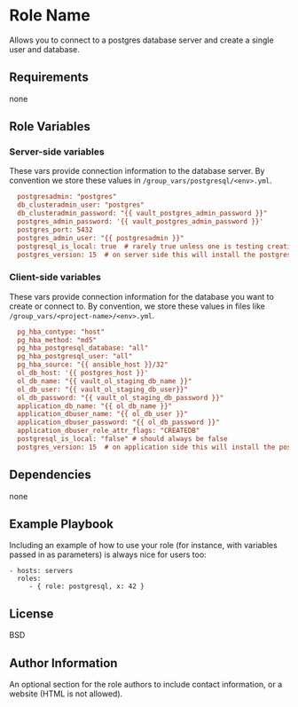Role Name
=========

Allows you to connect to a postgres database server and create a single user and database.

Requirements
------------

none

Role Variables
--------------

### Server-side variables
These vars provide connection information to the database server. By convention we store these values in `/group_vars/postgresql/<env>.yml`. 
```ini
  postgresadmin: "postgres"
  db_clusteradmin_user: "postgres"
  db_clusteradmin_password: "{{ vault_postgres_admin_password }}"
  postgres_admin_password: '{{ vault_postgres_admin_password }}'
  postgres_port: 5432
  postgres_admin_user: "{{ postgresadmin }}"
  postgresql_is_local: true  # rarely true unless one is testing creating a new db server
  postgres_version: 15  # on server side this will install the postgresql server version
```

### Client-side variables
These vars provide connection information for the database you want to create or connect to. By convention, we store these values in files like `/group_vars/<project-name>/<env>.yml`.
```ini
  pg_hba_contype: "host"
  pg_hba_method: "md5"
  pg_hba_postgresql_database: "all"
  pg_hba_postgresql_user: "all"
  pg_hba_source: "{{ ansible_host }}/32"
  ol_db_host: '{{ postgres_host }}'
  ol_db_name: "{{ vault_ol_staging_db_name }}"
  ol_db_user: "{{ vault_ol_staging_db_user}}"
  ol_db_password: "{{ vault_ol_staging_db_password }}"
  application_db_name: "{{ ol_db_name }}"
  application_dbuser_name: "{{ ol_db_user }}"
  application_dbuser_password: "{{ ol_db_password }}"
  application_dbuser_role_attr_flags: "CREATEDB"
  postgresql_is_local: "false" # should always be false
  postgres_version: 15  # on application side this will install the postgresql client version
```
    
Dependencies
------------

none

Example Playbook
----------------

Including an example of how to use your role (for instance, with variables
passed in as parameters) is always nice for users too:

    - hosts: servers
      roles:
         - { role: postgresql, x: 42 }

License
-------

BSD

Author Information
------------------

An optional section for the role authors to include contact information, or a
website (HTML is not allowed).
